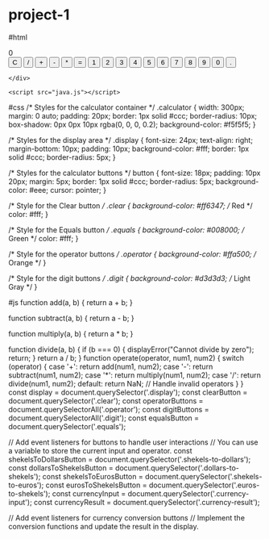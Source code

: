 # project-1
#html
<!DOCTYPE html>
<html lang="en">
<head>
    <meta charset="UTF-8">
    <meta name="viewport" content="width=device-width, initial-scale=1.0">
    <link rel="stylesheet" href="css.css">
    <title>Calculator</title>
</head>
<body>
    <div class="calculator">
        <div class="display">0</div>
        <button class="clear">C</button>
        <button class="operator">/</button>
        <button class="operator">+</button>
        <button class="operator">-</button>
        <button class="operator">*</button>
        <button class="operator">=</button>
        <button class="operator">1</button>
        <button class="operator">2</button>
        <button class="operator">3</button>
        <button class="operator">4</button>
        <button class="operator">5</button>
        <button class="operator">6</button>
        <button class="operator">7</button>
        <button class="operator">8</button>
        <button class="operator">9</button>
        <button class="operator">0</button>
        <button class="operator">.</button>

    </div>
   
    <script src="java.js"></script>
</body>
</html>



#css
/* Styles for the calculator container */
.calculator {
    width: 300px;
    margin: 0 auto;
    padding: 20px;
    border: 1px solid #ccc;
    border-radius: 10px;
    box-shadow: 0px 0px 10px rgba(0, 0, 0, 0.2);
    background-color: #f5f5f5;
}

/* Styles for the display area */
.display {
    font-size: 24px;
    text-align: right;
    margin-bottom: 10px;
    padding: 10px;
    background-color: #fff;
    border: 1px solid #ccc;
    border-radius: 5px;
}

/* Styles for the calculator buttons */
button {
    font-size: 18px;
    padding: 10px 20px;
    margin: 5px;
    border: 1px solid #ccc;
    border-radius: 5px;
    background-color: #eee;
    cursor: pointer;
}

/* Style for the Clear button */
.clear {
    background-color: #ff6347; /* Red */
    color: #fff;
}

/* Style for the Equals button */
.equals {
    background-color: #008000; /* Green */
    color: #fff;
}

/* Style for the operator buttons */
.operator {
    background-color: #ffa500; /* Orange */
}

/* Style for the digit buttons */
.digit {
    background-color: #d3d3d3; /* Light Gray */
}



#js
function add(a, b) {
    return a + b;
}

function subtract(a, b) {
    return a - b;
}

function multiply(a, b) {
    return a * b;
}

function divide(a, b) {
    if (b === 0) {
        displayError("Cannot divide by zero");
        return;
    }
    return a / b;
}
function operate(operator, num1, num2) {
    switch (operator) {
        case '+':
            return add(num1, num2);
        case '-':
            return subtract(num1, num2);
        case '*':
            return multiply(num1, num2);
        case '/':
            return divide(num1, num2);
        default:
            return NaN; // Handle invalid operators
    }
}
const display = document.querySelector('.display');
const clearButton = document.querySelector('.clear');
const operatorButtons = document.querySelectorAll('.operator');
const digitButtons = document.querySelectorAll('.digit');
const equalsButton = document.querySelector('.equals');

// Add event listeners for buttons to handle user interactions
// You can use a variable to store the current input and operator.
const shekelsToDollarsButton = document.querySelector('.shekels-to-dollars');
const dollarsToShekelsButton = document.querySelector('.dollars-to-shekels');
const shekelsToEurosButton = document.querySelector('.shekels-to-euros');
const eurosToShekelsButton = document.querySelector('.euros-to-shekels');
const currencyInput = document.querySelector('.currency-input');
const currencyResult = document.querySelector('.currency-result');

// Add event listeners for currency conversion buttons
// Implement the conversion functions and update the result in the display.
